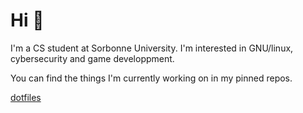 # Hi 👋

I'm a CS student at Sorbonne University. I'm interested in GNU/linux, cybersecurity and game developpment.

You can find the things I'm currently working on in my pinned repos.

[dotfiles](https://github.com/yopaman/nixos-config)

